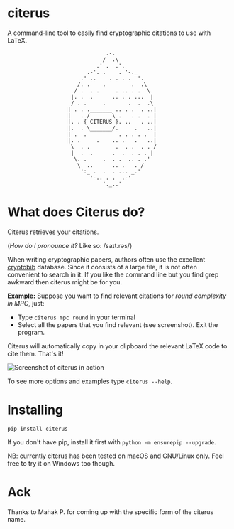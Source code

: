 # citerus
A command-line tool to easily find cryptographic citations to use with LaTeX.

                                   .-.
                                  /  .\
                                .' .  .'.
                             .-'. .    . '-._
                           .' ..    . . . .  '.
                          /. .    .        .  .\
                         / .  . .     . .. . .  \
                        |. .  .      .. . . ...  |
                        / . .     .       .  .  .\
                       | . . ._______ .. . .  . ..|
                       |   . /       \ .   . .  . |
                       |. . { CITERUS }. ..   . ..|
                       |.  . \_______/.     .   ..|
                       | .  .          . . . . .  |
                       |. .     .    .. .   .   ..|
                        \  . .        .  . .  . . /
                        |  .  .      .  .  . . . |
                         \. .     .  . .  .. . .'
                          \  ..      .. .   . /
                           ':_ .  .  . ... _.'
                              '-.. . .  .-'
                                  '._..'



# What does Citerus do?

Citerus retrieves your citations. 

(_How do I pronounce it?_ Like so: /saɪt.rəs/)

When writing cryptographic papers, authors often use the excellent [cryptobib](https://cryptobib.di.ens.fr/) database. Since it consists of a large file, it is not often convenient to search in it. If you like the command line but you find grep awkward then citerus might be for you.

**Example:** 
Suppose you want to find relevant citations for _round complexity in MPC_, just:
- Type `citerus mpc round` in your terminal
- Select all the papers that you find relevant (see screenshot). Exit the program.

Citerus will automatically copy in your clipboard the relevant LaTeX code to cite them.
That's it!

![Screenshot of citerus in action]([http://url/to/img.png](https://drive.google.com/file/d/1hNcfJLHTg_axQmjc4V1GyQ4ED7TCFdMs/view?usp=sharing))

To see more options and examples type `citerus --help`.


# Installing
`pip install citerus`

If you don't have pip, install it first with `python -m ensurepip --upgrade`.

NB: currently citerus has been tested on macOS and GNU/Linux only. Feel free to try it on Windows too though.


# Ack
Thanks to Mahak P. for coming up with the specific form of the citerus name.
